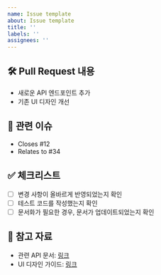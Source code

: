 ```yaml
---
name: Issue template
about: Issue template
title: ''
labels: ''
assignees: ''
---
```

## 🛠 Pull Request 내용
[//]: # (변경 사항이나 기능 추가 내용을 작성합니다.)

- 새로운 API 엔드포인트 추가
- 기존 UI 디자인 개선

## 📌 관련 이슈
[//]: # (관련된 이슈 번호를 작성합니다.)

- Closes #12
- Relates to #34

## ✅ 체크리스트
[//]: # (PR 작성 시 확인해야 할 사항들을 체크박스로 작성합니다.)

- [ ] 변경 사항이 올바르게 반영되었는지 확인
- [ ] 테스트 코드를 작성했는지 확인
- [ ] 문서화가 필요한 경우, 문서가 업데이트되었는지 확인

## 📎 참고 자료
[//]: # (참고할 수 있는 자료나 링크를 작성합니다.)

- 관련 API 문서: [링크](https://example.com/api-docs)
- UI 디자인 가이드: [링크](https://example.com/ui-guide)
